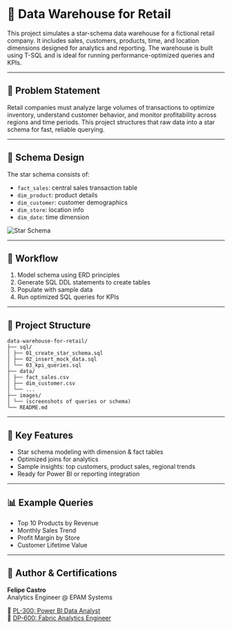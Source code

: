 # 🛒 Data Warehouse for Retail

This project simulates a star-schema data warehouse for a fictional retail company. It includes sales, customers, products, time, and location dimensions designed for analytics and reporting. The warehouse is built using T-SQL and is ideal for running performance-optimized queries and KPIs.

---

## 📌 Problem Statement

Retail companies must analyze large volumes of transactions to optimize inventory, understand customer behavior, and monitor profitability across regions and time periods. This project structures that raw data into a star schema for fast, reliable querying.

---

## 🧱 Schema Design

The star schema consists of:

- `fact_sales`: central sales transaction table
- `dim_product`: product details
- `dim_customer`: customer demographics
- `dim_store`: location info
- `dim_date`: time dimension

![Star Schema](images/star_schema_diagram.png)

---

## 🔁 Workflow

1. Model schema using ERD principles
2. Generate SQL DDL statements to create tables
3. Populate with sample data
4. Run optimized SQL queries for KPIs

---

## 📂 Project Structure

```
data-warehouse-for-retail/
├── sql/
│ ├── 01_create_star_schema.sql
│ ├── 02_insert_mock_data.sql
│ └── 03_kpi_queries.sql
├── data/
│ ├── fact_sales.csv
│ ├── dim_customer.csv
│ └── ...
├── images/
│ └── (screenshots of queries or schema)
└── README.md
```

---

## 🚀 Key Features

- Star schema modeling with dimension & fact tables
- Optimized joins for analytics
- Sample insights: top customers, product sales, regional trends
- Ready for Power BI or reporting integration

---

## 📊 Example Queries

- Top 10 Products by Revenue
- Monthly Sales Trend
- Profit Margin by Store
- Customer Lifetime Value

---

## 🏅 Author & Certifications

**Felipe Castro**  
Analytics Engineer @ EPAM Systems

📜 [PL-300: Power BI Data Analyst](https://learn.microsoft.com/api/credentials/share/en-us/FelipeCastro-8026/F853AABE365874B3?sharingId=13D660F56C1DFFA3)  
📜 [DP-600: Fabric Analytics Engineer](https://learn.microsoft.com/api/credentials/share/en-us/FelipeCastro-8026/6C5A2F5A8A5864FC?sharingId=13D660F56C1DFFA3)
